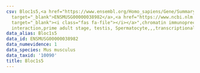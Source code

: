```yaml
---
csv: Bloc1s5,<a href="https://www.ensembl.org/Homo_sapiens/Gene/Summary?db=core;g=ENSMUSG00000038982"
  target="_blank">ENSMUSG00000038982</a>,<a href="https://www.ncbi.nlm.nih.gov/pubmed/25450459"
  target="_blank"><i class="fas fa-file"></i></a>",chromatin immunoprecipitation assay,direct
  interaction,prime adult stage, testis, Spermatocyte,,,transcriptional regulation,
data_alias: Bloc1s5
data_id: ENSMUSG00000038982
data_numevidence: 1
data_species: Mus musculus
data_taxid: '10090'
title: Bloc1s5
---
```

